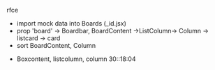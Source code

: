 rfce

 - import mock data into Boards (_id.jsx)
 - prop 'board' -> Boardbar, BoardContent ->ListColumn-> Column -> listcard -> card
 - sort BoardContent, Column

 <!-- dndkit -->
 - Boxcontent, listcolumn, column
 30::18:04
